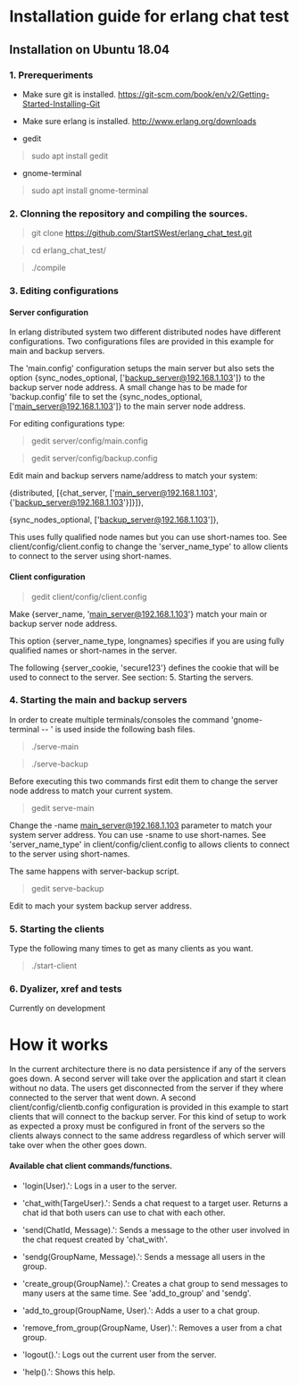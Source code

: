 # Installation guide for erlang chat test

## Installation on Ubuntu 18.04

### 1. Prerequeriments

- Make sure git is installed. https://git-scm.com/book/en/v2/Getting-Started-Installing-Git

- Make sure erlang is installed. http://www.erlang.org/downloads

- gedit
> sudo apt install gedit

- gnome-terminal
> sudo apt install gnome-terminal

### 2. Clonning the repository and compiling the sources.

> git clone https://github.com/StartSWest/erlang_chat_test.git

> cd erlang_chat_test/

> ./compile

### 3. Editing configurations

#### Server configuration

In erlang distributed system two different distributed nodes have different configurations.
Two configurations files are provided in this example for main and backup servers.

The 'main.config' configuration setups the main server but also sets the option {sync_nodes_optional, ['backup_server@192.168.1.103']} to the backup server node address. A small change has to be made for 'backup.config'
file to set the {sync_nodes_optional, ['main_server@192.168.1.103']} to the main server node address.

For editing configurations type:

> gedit server/config/main.config

> gedit server/config/backup.config

Edit main and backup servers name/address to match your system:

{distributed, [{chat_server, ['main_server@192.168.1.103', {'backup_server@192.168.1.103'}]}]},

{sync_nodes_optional, ['backup_server@192.168.1.103']},

This uses fully qualified node names but you can use short-names too.
See client/config/client.config to change the 'server_name_type' to allow clients to connect to the server using
short-names.

#### Client configuration

> gedit client/config/client.config

Make {server_name, 'main_server@192.168.1.103'} match your main or backup server node address. 

This option {server_name_type, longnames} specifies if you are using fully qualified names or short-names in the
server.

The following {server_cookie, 'secure123'} defines the cookie that will be used to connect to the server. See
section: 5. Starting the servers.

### 4. Starting the main and backup servers

In order to create multiple terminals/consoles the command 'gnome-terminal -- <command>' is used inside the following
bash files.

> ./serve-main

> ./serve-backup

Before executing this two commands first edit them to change the server node address to match your current system.

> gedit serve-main

Change the -name main_server@192.168.1.103 parameter to match your system server address. You can use -sname to use
short-names. See 'server_name_type' in client/config/client.config to allows clients to connect to the server using
short-names.

The same happens with server-backup script.

> gedit serve-backup

Edit to mach your system backup server address.

### 5. Starting the clients

Type the following many times to get as many clients as you want.

> ./start-client

### 6. Dyalizer, xref and tests

Currently on development

# How it works

In the current architecture there is no data persistence if any of the servers goes down. A second server will take 
over the application and start it clean without no data. The users get disconnected from the server if they where 
connected to the server that went down. A second client/config/clientb.config configuration is provided in this example 
to start clients that will connect to the backup server. For this kind of setup to work as expected a proxy must be
configured in front of the servers so the clients always connect to the same address regardless of which server will
take over when the other goes down.

#### Available chat client commands/functions.

- 'login(User).': Logs in a user to the server.

- 'chat_with(TargeUser).': Sends a chat request to a target user. Returns a chat id that both users can use to chat
   with each other.

- 'send(ChatId, Message).': Sends a message to the other user involved in the chat request created by 'chat_with'.

- 'sendg(GroupName, Message).': Sends a message all users in the group.

- 'create_group(GroupName).': Creates a chat group to send messages to many users at the same time. See 'add_to_group'
  and 'sendg'.

- 'add_to_group(GroupName, User).': Adds a user to a chat group.

- 'remove_from_group(GroupName, User).': Removes a user from a chat group.

- 'logout().': Logs out the current user from the server.

- 'help().': Shows this help.
